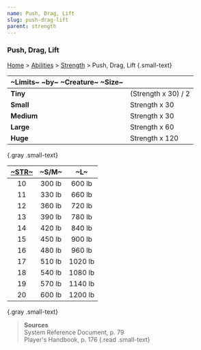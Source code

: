 ```yaml
---
name: Push, Drag, Lift
slug: push-drag-lift
parent: strength
---
```

### Push, Drag, Lift
[Home](dm-operations-center) > [Abilities](abilities-menu) > [Strength](strength) > Push, Drag, Lift {.small-text}

| ~Limits~ ~by~ ~Creature~ ~Size~ ||
| :---------------------- | :------------------ |
| **Tiny**                | (Strength x 30) / 2 |
| **Small**               | Strength x 30       |
| **Medium**              | Strength x 30       |
| **Large**               | Strength x 60       |
| **Huge**                | Strength x 120      |
{.gray .small-text}

| [~STR~](STRENGTH) |  ~S/M~   |    ~L~    |
| :-: | :----: | :-----: |
| 10  | 300 lb | 600 lb  |
| 11  | 330 lb | 660 lb  |
| 12  | 360 lb | 720 lb  |
| 13  | 390 lb | 780 lb  |
| 14  | 420 lb | 840 lb  |
| 15  | 450 lb | 900 lb  |
| 16  | 480 lb | 960 lb  |
| 17  | 510 lb | 1020 lb |
| 18  | 540 lb | 1080 lb |
| 19  | 570 lb | 1140 lb |
| 20  | 600 lb | 1200 lb |
{.gray .small-text}

> **Sources** <br/>
> System Reference Document, p. 79<br/>
> Player's Handbook, p. 176
{.read .small-text}


